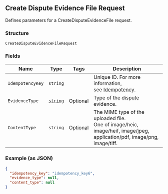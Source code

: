 ## Create Dispute Evidence File Request

Defines parameters for a CreateDisputeEvidenceFile request.

### Structure

`CreateDisputeEvidenceFileRequest`

### Fields

| Name | Type | Tags | Description |
|  --- | --- | --- | --- |
| `IdempotencyKey` | `string` |  | Unique ID. For more information,<br>see [Idempotency](https://developer.squareup.com/docs/docs/working-with-apis/idempotency). |
| `EvidenceType` | [`string`](/doc/models/dispute-evidence-type.md) | Optional | Type of the dispute evidence. |
| `ContentType` | `string` | Optional | The MIME type of the uploaded file.<br>One of image/heic, image/heif, image/jpeg, application/pdf,  image/png, image/tiff. |

### Example (as JSON)

```json
{
  "idempotency_key": "idempotency_key6",
  "evidence_type": null,
  "content_type": null
}
```


